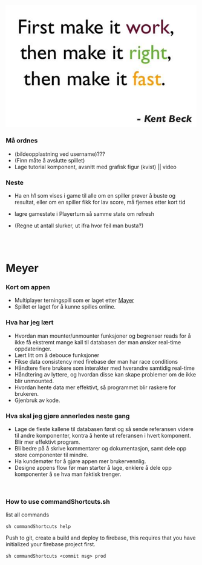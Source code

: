 ![Alt](src/img/quote.png)

### Må ordnes
- (bildeopplastning ved username)???
- (Finn måte å avslutte spillet)
- Lage tutorial komponent, avsnitt med grafisk figur (kvist) || video


### Neste
- Ha en h1 som vises i game til alle om en spiller prøver å buste og resultat, eller om en spiller fikk for lav score, må fjernes etter kort tid


- lagre gamestate i Playerturn så samme state om refresh
- (Regne ut antall slurker, ut ifra hvor feil man busta?)

<br/><br/>
 
# Meyer

### Kort om appen
- Multiplayer terningspill som er laget etter <a href="https://da.wikipedia.org/wiki/Meyer_(terningspil)">Mayer</a>
- Spillet er laget for å kunne spilles online.

### Hva har jeg lært
- Hvordan man mounter/unmounter funksjoner og begrenser reads for å ikke få ekstremt mange kall til databasen der man ønsker real-time oppdateringer.
- Lært litt om å debouce funksjoner
- Fikse data consistency med firebase der man har race conditions
- Håndtere flere brukere som interakter med hverandre samtidig real-time
- Håndtering av lyttere, og hvordan disse kan skape problemer om de ikke blir unmounted.
- Hvordan hente data mer effektivt, så programmet blir raskere for brukeren.
- Gjenbruk av kode.

### Hva skal jeg gjøre annerledes neste gang
- Lage de fleste kallene til databasen først og så sende referansen videre til andre komponenter, kontra å hente ut referansen i hvert komponent. Blir mer effektivt program.
- Bli bedre på å skrive kommentarer og dokumentasjon, samt dele opp store componenter til mindre.
- Ha kundemøter for å gjøre appen mer brukervennlig.
- Designe appens flow før man starter å lage, enklere å dele opp komponenter å se hva man faktisk trenger.

<br />

### How to use commandShortcuts.sh
list all commands
```
sh commandShortcuts help
```
Push to git, create a build and deploy to firebase, this requires that you have initialized your firebase project first.
```
sh commandShortcuts <commit msg> prod
```
